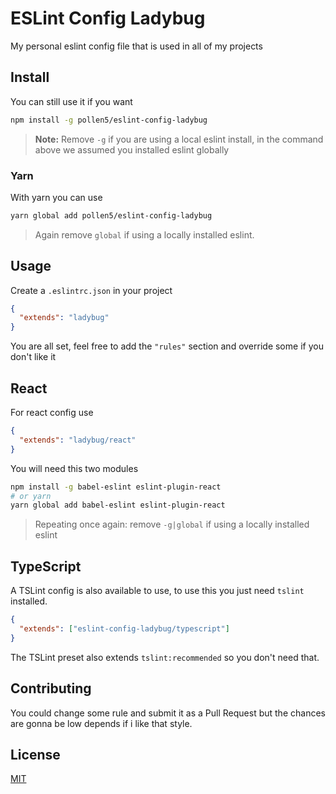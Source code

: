 # ESLint Config Ladybug
My personal eslint config file that is used in all of my projects

## Install
You can still use it if you want
```sh
npm install -g pollen5/eslint-config-ladybug
```
> **Note:** Remove `-g` if you are using a local eslint install, in the command above we assumed you installed eslint globally

### Yarn
With yarn you can use
```sh
yarn global add pollen5/eslint-config-ladybug
```
> Again remove `global` if using a locally installed eslint.

## Usage
Create a `.eslintrc.json` in your project
```json
{
  "extends": "ladybug"
}
```
You are all set, feel free to add the `"rules"` section and override some if you don't like it

## React
For react config use
```json
{
  "extends": "ladybug/react"
}
```
You will need this two modules
```sh
npm install -g babel-eslint eslint-plugin-react
# or yarn
yarn global add babel-eslint eslint-plugin-react
```
> Repeating once again: remove `-g|global` if using a locally installed eslint

## TypeScript
A TSLint config is also available to use, to use this you just need `tslint` installed.
```json
{
  "extends": ["eslint-config-ladybug/typescript"]
}
```
The TSLint preset also extends `tslint:recommended` so you don't need that.

## Contributing
You could change some rule and submit it as a Pull Request but the chances are gonna be low depends if i like that style.

## License
[MIT](LICENSE)
